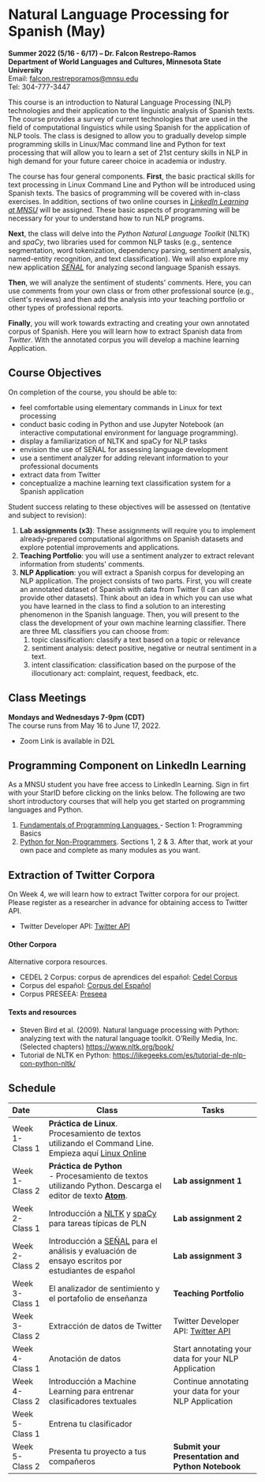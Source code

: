 # Natural Language Processing for Spanish (May)
**Summer 2022 (5/16 - 6/17) – Dr. Falcon Restrepo-Ramos  <br />
Department of World Languages and Cultures, Minnesota State University**  <br />
Email: falcon.restreporamos@mnsu.edu  <br />
Tel: 304-777-3447

This course is an introduction to Natural Language Processing (NLP) technologies and their application to the linguistic analysis of Spanish texts. The course provides a survey of current technologies that are used in the field of computational linguistics while using Spanish for the application of NLP tools. The class is designed to allow you to gradually develop simple programming skills in Linux/Mac command line and Python for text processing that will allow you to learn a set of 21st century skills in NLP in high demand for your future career choice in academia or industry.

The course has four general components. **First**, the basic practical skills for text processing in Linux Command Line and Python will be introduced using Spanish texts. The basics of programming will be covered with in-class exercises. In addition, sections of two online courses in [*LinkedIn Learning at MNSU*](https://www.mnsu.edu/it-solutions/help-support/linkedinlearning_training/) will be assigned. These basic aspects of programming will be necessary for your to understand how to run NLP programs.

**Next**, the class will delve into the *Python Natural Language Toolkit* (NLTK) and *spaCy*, two libraries used for common NLP tasks (e.g., sentence segmentation, word tokenization, dependency parsing, sentiment analysis, named-entity recognition, and text classification). We will also explore my new application [*SEÑAL*](https://señal.io) for analyzing second language Spanish essays.

**Then**, we will analyze the sentiment of students' comments. Here, you can use comments from your own class or from other professional source (e.g., client's reviews) and then add the analysis into your teaching portfolio or other types of professional reports.

 **Finally**, you will work towards extracting and creating your own annotated corpus of Spanish. Here you will learn how to extract Spanish data from *Twitter*. With the annotated corpus you will develop a machine learning Application.  

## Course Objectives
On completion of the course, you should be able to:
-	feel comfortable using elementary commands in Linux for text processing
-	conduct basic coding in Python and use Jupyter Notebook (an interactive computational environment for language programming).
-	display a familiarization of NLTK and spaCy for NLP tasks
- envision the use of SEÑAL for assessing language development
-	use a sentiment analyzer for adding relevant information to your professional documents
-	extract data from Twitter
- conceptualize a machine learning text classification system for a Spanish application

Student success relating to these objectives will be assessed on (tentative and subject to revision):
1.	**Lab assignments (x3)**: These assignments will require you to implement already-prepared computational algorithms on Spanish datasets and explore potential improvements and applications.  
2. **Teaching Portfolio**: you will use a sentiment analyzer to extract relevant information from students' comments.
3. **NLP Application**: you will extract a Spanish corpus for developing an NLP application. The project consists of two parts. First, you will create an annotated dataset of Spanish with data from Twitter (I can also provide other datasets). Think about an idea in which you can use what you have learned in the class to find a solution to an interesting phenomenon in the Spanish language. Then, you will present to the class the development of your own machine learning classifier. There are three ML classifiers you can choose from:
    1. topic classification: classify a text based on a topic or relevance
    2. sentiment analysis: detect positive, negative or neutral sentiment in a text.
    3. intent classification: classification based on the purpose of the illocutionary act: complaint, request, feedback, etc.

## Class Meetings
**Mondays and Wednesdays 7-9pm (CDT)** <br />
The course runs from May 16 to June 17, 2022.

- Zoom Link is available in D2L

## Programming Component on LinkedIn Learning
As a MNSU student you have free access to LinkedIn Learning. Sign in firt with your StarID before clicking on the links below. The following are two short introductory courses that will help you get started on programming languages and Python.

1. [Fundamentals of Programming Languages ](https://www.linkedin.com/learning/programming-foundations-fundamentals/what-is-programming?autoplay=true&resume=false&u=57684185) - Section 1: Programming Basics
2. [Python for Non-Programmers](https://www.linkedin.com/learning/python-for-non-programmers/). Sections 1, 2 & 3. After that, work at your own pace and complete as many modules as you want.

## Extraction of Twitter Corpora
On Week 4, we will learn how to extract Twitter corpora for our project. Please register as a researcher in advance for obtaining access to Twitter API.
- Twitter Developer API: [Twitter API](https://developer.twitter.com/en/docs/twitter-api/getting-started/getting-access-to-the-twitter-api)

#### Other Corpora
Alternative corpora resources.
-	CEDEL 2 Corpus: corpus de aprendices del español: [Cedel Corpus](http://cedel2.learnercorpora.com/)
- Corpus del español: [Corpus del Español](https://www.corpusdelespanol.org/x.asp)
- Corpus PRESEEA: [Preseea](https://preseea.linguas.net/Corpus.aspx)

#### Texts and resources
-	Steven Bird et al. (2009). Natural language processing with Python: analyzing text with the natural language toolkit. O’Reilly Media, Inc. (Selected chapters) https://www.nltk.org/book/
-	Tutorial de NLTK en Python: https://likegeeks.com/es/tutorial-de-nlp-con-python-nltk/

## Schedule

| Date  | Class       | Tasks       |
| :---  | ----------- | ----------- |
| Week 1-Class 1| **Práctica de Linux**. Procesamiento de textos utilizando el Command Line. Empieza aquí [Linux Online](https://vfsync.org/vm.html) |
| Week 1-Class 2| **Práctica de Python** <br /> - Procesamiento de textos utilizando Python. Descarga el editor de texto [**Atom**](https://atom.io/). <br /> | **Lab assignment 1**|
|Week 2-Class 1| Introducción a [NLTK](https://www.nltk.org/) y [spaCy](https://spacy.io/) para tareas típicas de PLN| **Lab assignment 2**|
|Week 2-Class 2| Introducción a [SEÑAL](https://xn--seal-hqa.io/) para el análisis y evaluación de ensayo escritos por estudiantes de español <br /> |**Lab assignment 3**|
|Week 3-Class 1| El analizador de sentimiento y el portafolio de enseñanza| **Teaching Portfolio**|
|Week 3-Class 2| Extracción de datos de Twitter| Twitter Developer API: [Twitter API](https://developer.twitter.com/en/docs/twitter-api/getting-started/getting-access-to-the-twitter-api)|
|Week 4-Class 1| Anotación de datos | Start annotating your data for your NLP Application|
|Week 4-Class 2| Introducción a Machine Learning para entrenar clasificadores textuales | Continue annotating your data for your NLP Application|
|Week 5-Class 1| Entrena tu clasificador| |
|Week 5-Class 2| Presenta tu proyecto a tus compañeros | **Submit your Presentation and Python Notebook**|
